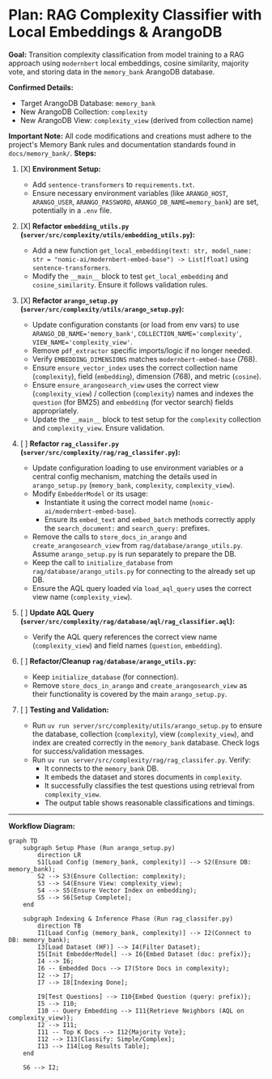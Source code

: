 # Plan: RAG Complexity Classifier with Local Embeddings & ArangoDB

**Goal:** Transition complexity classification from model training to a RAG approach using `modernbert` local embeddings, cosine similarity, majority vote, and storing data in the `memory_bank` ArangoDB database.

**Confirmed Details:**

*   Target ArangoDB Database: `memory_bank`
*   New ArangoDB Collection: `complexity`
*   New ArangoDB View: `complexity_view` (derived from collection name)

**Important Note:** All code modifications and creations must adhere to the project's Memory Bank rules and documentation standards found in `docs/memory_bank/`.
**Steps:**

1.  [X] **Environment Setup:**
    *   Add `sentence-transformers` to `requirements.txt`.
    *   Ensure necessary environment variables (like `ARANGO_HOST`, `ARANGO_USER`, `ARANGO_PASSWORD`, `ARANGO_DB_NAME=memory_bank`) are set, potentially in a `.env` file.

2.  [X] **Refactor `embedding_utils.py` (`server/src/complexity/utils/embedding_utils.py`):**
    *   Add a new function `get_local_embedding(text: str, model_name: str = "nomic-ai/modernbert-embed-base") -> List[float]` using `sentence-transformers`.
    *   Modify the `__main__` block to test `get_local_embedding` and `cosine_similarity`. Ensure it follows validation rules.

3.  [X] **Refactor `arango_setup.py` (`server/src/complexity/utils/arango_setup.py`):**
    *   Update configuration constants (or load from env vars) to use `ARANGO_DB_NAME='memory_bank'`, `COLLECTION_NAME='complexity'`, `VIEW_NAME='complexity_view'`.
    *   Remove `pdf_extractor` specific imports/logic if no longer needed.
    *   Verify `EMBEDDING_DIMENSIONS` matches `modernbert-embed-base` (768).
    *   Ensure `ensure_vector_index` uses the correct collection name (`complexity`), field (`embedding`), dimension (768), and metric (`cosine`).
    *   Ensure `ensure_arangosearch_view` uses the correct view (`complexity_view`) / collection (`complexity`) names and indexes the `question` (for BM25) and `embedding` (for vector search) fields appropriately.
    *   Update the `__main__` block to test setup for the `complexity` collection and `complexity_view`. Ensure validation.

4.  [ ] **Refactor `rag_classifer.py` (`server/src/complexity/rag/rag_classifer.py`):**
    *   Update configuration loading to use environment variables or a central config mechanism, matching the details used in `arango_setup.py` (`memory_bank`, `complexity`, `complexity_view`).
    *   Modify `EmbedderModel` or its usage:
        *   Instantiate it using the correct model name (`nomic-ai/modernbert-embed-base`).
        *   Ensure its `embed_text` and `embed_batch` methods correctly apply the `search_document:` and `search_query:` prefixes.
    *   Remove the calls to `store_docs_in_arango` and `create_arangosearch_view` from `rag/database/arango_utils.py`. Assume `arango_setup.py` is run separately to prepare the DB.
    *   Keep the call to `initialize_database` from `rag/database/arango_utils.py` for connecting to the already set up DB.
    *   Ensure the AQL query loaded via `load_aql_query` uses the correct view name (`complexity_view`).

5.  [ ] **Update AQL Query (`server/src/complexity/rag/database/aql/rag_classifier.aql`):**
    *   Verify the AQL query references the correct view name (`complexity_view`) and field names (`question`, `embedding`).

6.  [ ] **Refactor/Cleanup `rag/database/arango_utils.py`:**
    *   Keep `initialize_database` (for connection).
    *   Remove `store_docs_in_arango` and `create_arangosearch_view` as their functionality is covered by the main `arango_setup.py`.

7.  [ ] **Testing and Validation:**
    *   Run `uv run server/src/complexity/utils/arango_setup.py` to ensure the database, collection (`complexity`), view (`complexity_view`), and index are created correctly in the `memory_bank` database. Check logs for success/validation messages.
    *   Run `uv run server/src/complexity/rag/rag_classifer.py`. Verify:
        *   It connects to the `memory_bank` DB.
        *   It embeds the dataset and stores documents in `complexity`.
        *   It successfully classifies the test questions using retrieval from `complexity_view`.
        *   The output table shows reasonable classifications and timings.

---

**Workflow Diagram:**

```mermaid
graph TD
    subgraph Setup Phase (Run arango_setup.py)
        direction LR
        S1[Load Config (memory_bank, complexity)] --> S2(Ensure DB: memory_bank);
        S2 --> S3(Ensure Collection: complexity);
        S3 --> S4(Ensure View: complexity_view);
        S4 --> S5(Ensure Vector Index on embedding);
        S5 --> S6[Setup Complete];
    end

    subgraph Indexing & Inference Phase (Run rag_classifer.py)
        direction TB
        I1[Load Config (memory_bank, complexity)] --> I2(Connect to DB: memory_bank);
        I3[Load Dataset (HF)] --> I4(Filter Dataset);
        I5[Init EmbedderModel] --> I6{Embed Dataset (doc: prefix)};
        I4 --> I6;
        I6 -- Embedded Docs --> I7(Store Docs in complexity);
        I2 --> I7;
        I7 --> I8[Indexing Done];

        I9[Test Questions] --> I10{Embed Question (query: prefix)};
        I5 --> I10;
        I10 -- Query Embedding --> I11{Retrieve Neighbors (AQL on complexity_view)};
        I2 --> I11;
        I11 -- Top K Docs --> I12{Majority Vote};
        I12 --> I13[Classify: Simple/Complex];
        I13 --> I14[Log Results Table];
    end

    S6 --> I2;